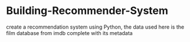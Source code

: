 # Building-Recommender-System
create a recommendation system using Python, the data used here is the film database from imdb complete with its metadata
